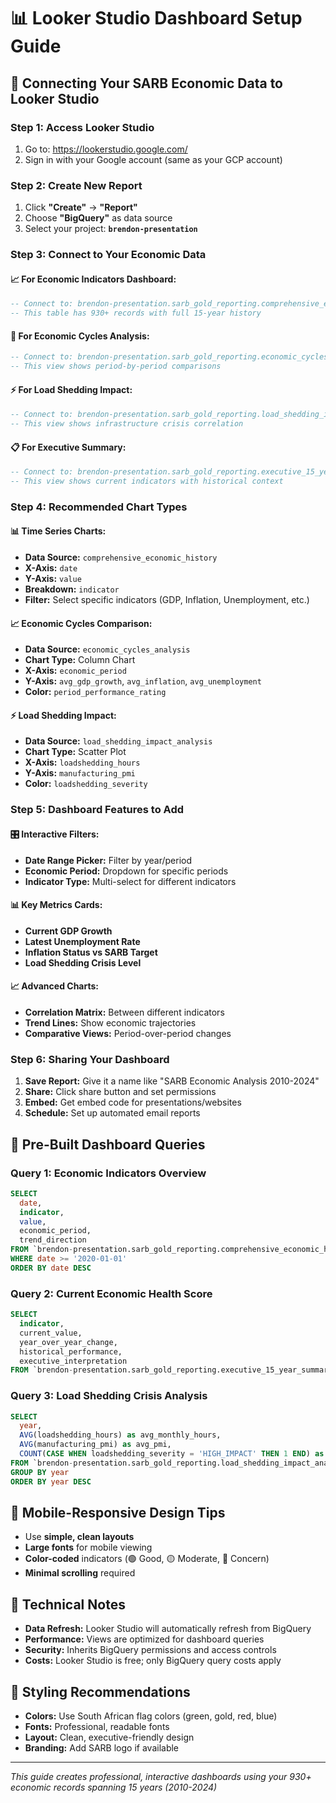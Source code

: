 # 📊 Looker Studio Dashboard Setup Guide

## 🎯 **Connecting Your SARB Economic Data to Looker Studio**

### **Step 1: Access Looker Studio**
1. Go to: https://lookerstudio.google.com/
2. Sign in with your Google account (same as your GCP account)

### **Step 2: Create New Report**
1. Click **"Create"** → **"Report"**
2. Choose **"BigQuery"** as data source
3. Select your project: **`brendon-presentation`**

### **Step 3: Connect to Your Economic Data**

#### **📈 For Economic Indicators Dashboard:**
```sql
-- Connect to: brendon-presentation.sarb_gold_reporting.comprehensive_economic_history
-- This table has 930+ records with full 15-year history
```

#### **🔄 For Economic Cycles Analysis:**
```sql
-- Connect to: brendon-presentation.sarb_gold_reporting.economic_cycles_analysis
-- This view shows period-by-period comparisons
```

#### **⚡ For Load Shedding Impact:**
```sql
-- Connect to: brendon-presentation.sarb_gold_reporting.load_shedding_impact_analysis
-- This view shows infrastructure crisis correlation
```

#### **📋 For Executive Summary:**
```sql
-- Connect to: brendon-presentation.sarb_gold_reporting.executive_15_year_summary
-- This view shows current indicators with historical context
```

### **Step 4: Recommended Chart Types**

#### **📊 Time Series Charts:**
- **Data Source:** `comprehensive_economic_history`
- **X-Axis:** `date`
- **Y-Axis:** `value`
- **Breakdown:** `indicator`
- **Filter:** Select specific indicators (GDP, Inflation, Unemployment, etc.)

#### **📈 Economic Cycles Comparison:**
- **Data Source:** `economic_cycles_analysis`
- **Chart Type:** Column Chart
- **X-Axis:** `economic_period`
- **Y-Axis:** `avg_gdp_growth`, `avg_inflation`, `avg_unemployment`
- **Color:** `period_performance_rating`

#### **⚡ Load Shedding Impact:**
- **Data Source:** `load_shedding_impact_analysis`
- **Chart Type:** Scatter Plot
- **X-Axis:** `loadshedding_hours`
- **Y-Axis:** `manufacturing_pmi`
- **Color:** `loadshedding_severity`

### **Step 5: Dashboard Features to Add**

#### **🎛️ Interactive Filters:**
- **Date Range Picker:** Filter by year/period
- **Economic Period:** Dropdown for specific periods
- **Indicator Type:** Multi-select for different indicators

#### **📊 Key Metrics Cards:**
- **Current GDP Growth**
- **Latest Unemployment Rate**
- **Inflation Status vs SARB Target**
- **Load Shedding Crisis Level**

#### **📈 Advanced Charts:**
- **Correlation Matrix:** Between different indicators
- **Trend Lines:** Show economic trajectories
- **Comparative Views:** Period-over-period changes

### **Step 6: Sharing Your Dashboard**
1. **Save Report:** Give it a name like "SARB Economic Analysis 2010-2024"
2. **Share:** Click share button and set permissions
3. **Embed:** Get embed code for presentations/websites
4. **Schedule:** Set up automated email reports

## 🎯 **Pre-Built Dashboard Queries**

### **Query 1: Economic Indicators Overview**
```sql
SELECT 
  date,
  indicator,
  value,
  economic_period,
  trend_direction
FROM `brendon-presentation.sarb_gold_reporting.comprehensive_economic_history`
WHERE date >= '2020-01-01'
ORDER BY date DESC
```

### **Query 2: Current Economic Health Score**
```sql
SELECT 
  indicator,
  current_value,
  year_over_year_change,
  historical_performance,
  executive_interpretation
FROM `brendon-presentation.sarb_gold_reporting.executive_15_year_summary`
```

### **Query 3: Load Shedding Crisis Analysis**
```sql
SELECT 
  year,
  AVG(loadshedding_hours) as avg_monthly_hours,
  AVG(manufacturing_pmi) as avg_pmi,
  COUNT(CASE WHEN loadshedding_severity = 'HIGH_IMPACT' THEN 1 END) as crisis_months
FROM `brendon-presentation.sarb_gold_reporting.load_shedding_impact_analysis`
GROUP BY year
ORDER BY year DESC
```

## 📱 **Mobile-Responsive Design Tips**
- Use **simple, clean layouts**
- **Large fonts** for mobile viewing
- **Color-coded** indicators (🟢 Good, 🟡 Moderate, 🔴 Concern)
- **Minimal scrolling** required

## 🔧 **Technical Notes**
- **Data Refresh:** Looker Studio will automatically refresh from BigQuery
- **Performance:** Views are optimized for dashboard queries
- **Security:** Inherits BigQuery permissions and access controls
- **Costs:** Looker Studio is free; only BigQuery query costs apply

## 🎨 **Styling Recommendations**
- **Colors:** Use South African flag colors (green, gold, red, blue)
- **Fonts:** Professional, readable fonts
- **Layout:** Clean, executive-friendly design
- **Branding:** Add SARB logo if available

---

*This guide creates professional, interactive dashboards using your 930+ economic records spanning 15 years (2010-2024)*